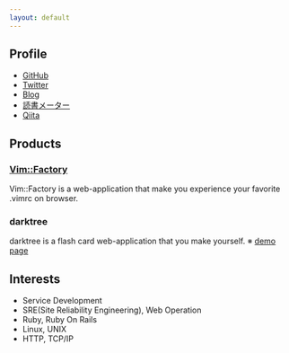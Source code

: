 ```yaml
---
layout: default
---
```


## Profile
- [GitHub](https://github.com/mogulla3)
- [Twitter](https://twitter.com/mogulla3)
- [Blog](http://sandragon.hatenablog.com/)
- [読書メーター](https://bookmeter.com/users/652493)
- [Qiita](http://qiita.com/mogulla3)

## Products

### [Vim::Factory](http://vimfactory.com)
Vim::Factory is a web-application that make you experience your favorite .vimrc on browser.

### darktree
darktree is a flash card web-application that you make yourself.
※ [demo page](https://darktree.herokuapp.com/mogulla3/decks)

## Interests
- Service Development
- SRE(Site Reliability Engineering), Web Operation
- Ruby, Ruby On Rails
- Linux, UNIX
- HTTP, TCP/IP
